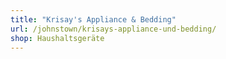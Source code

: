 ```yaml
---
title: "Krisay's Appliance & Bedding"
url: /johnstown/krisays-appliance-und-bedding/
shop: Haushaltsgeräte
---
```

